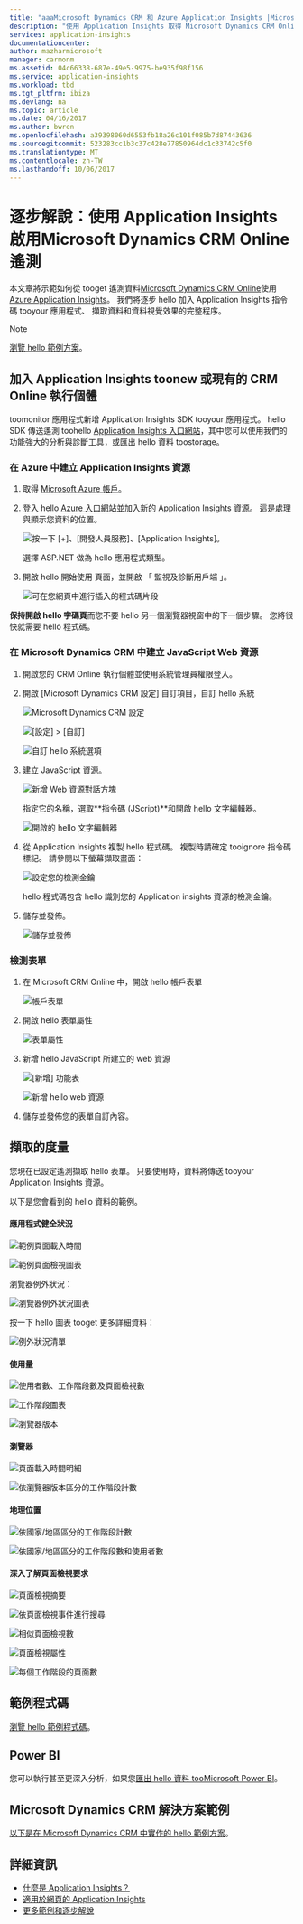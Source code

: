 ```yaml
---
title: "aaaMicrosoft Dynamics CRM 和 Azure Application Insights |Microsoft 文件"
description: "使用 Application Insights 取得 Microsoft Dynamics CRM Online 遙測。 設定、取得資料、視覺化與匯出的逐步解說。"
services: application-insights
documentationcenter: 
author: mazharmicrosoft
manager: carmonm
ms.assetid: 04c66338-687e-49e5-9975-be935f98f156
ms.service: application-insights
ms.workload: tbd
ms.tgt_pltfrm: ibiza
ms.devlang: na
ms.topic: article
ms.date: 04/16/2017
ms.author: bwren
ms.openlocfilehash: a39398060d6553fb18a26c101f085b7d87443636
ms.sourcegitcommit: 523283cc1b3c37c428e77850964dc1c33742c5f0
ms.translationtype: MT
ms.contentlocale: zh-TW
ms.lasthandoff: 10/06/2017
---
```

# <a name="walkthrough-enabling-telemetry-for-microsoft-dynamics-crm-online-using-application-insights"></a>逐步解說：使用 Application Insights 啟用Microsoft Dynamics CRM Online 遙測
本文章將示範如何從 tooget 遙測資料[Microsoft Dynamics CRM Online](https://www.dynamics.com/)使用[Azure Application Insights](https://azure.microsoft.com/services/application-insights/)。 我們將逐步 hello 加入 Application Insights 指令碼 tooyour 應用程式、 擷取資料和資料視覺效果的完整程序。

> [!NOTE]
> [瀏覽 hello 範例方案](https://dynamicsandappinsights.codeplex.com/)。
> 
> 

## <a name="add-application-insights-toonew-or-existing-crm-online-instance"></a>加入 Application Insights toonew 或現有的 CRM Online 執行個體
toomonitor 應用程式新增 Application Insights SDK tooyour 應用程式。 hello SDK 傳送遙測 toohello [Application Insights 入口網站](https://portal.azure.com)，其中您可以使用我們的功能強大的分析與診斷工具，或匯出 hello 資料 toostorage。

### <a name="create-an-application-insights-resource-in-azure"></a>在 Azure 中建立 Application Insights 資源
1. 取得 [Microsoft Azure 帳戶](http://azure.com/pricing)。 
2. 登入 hello [Azure 入口網站](https://portal.azure.com)並加入新的 Application Insights 資源。 這是處理與顯示您資料的位置。
   
    ![按一下 [+]、[開發人員服務]、[Application Insights]。](./media/app-insights-sample-mscrm/01.png)
   
    選擇 ASP.NET 做為 hello 應用程式類型。
3. 開啟 hello 開始使用 頁面，並開啟 「 監視及診斷用戶端 」。
   
    ![可在您網頁中進行插入的程式碼片段](./media/app-insights-sample-mscrm/03.png)

**保持開啟 hello 字碼頁**而您不要 hello 另一個瀏覽器視窗中的下一個步驟。 您將很快就需要 hello 程式碼。 

### <a name="create-a-javascript-web-resource-in-microsoft-dynamics-crm"></a>在 Microsoft Dynamics CRM 中建立 JavaScript Web 資源
1. 開啟您的 CRM Online 執行個體並使用系統管理員權限登入。
2. 開啟 [Microsoft Dynamics CRM 設定] 自訂項目，自訂 hello 系統
   
    ![Microsoft Dynamics CRM 設定](./media/app-insights-sample-mscrm/04.png)
   
    ![[設定] > [自訂]](./media/app-insights-sample-mscrm/05.png)

    ![自訂 hello 系統選項](./media/app-insights-sample-mscrm/06.png)

1. 建立 JavaScript 資源。
   
    ![新增 Web 資源對話方塊](./media/app-insights-sample-mscrm/07.png)
   
    指定它的名稱，選取**指令碼 (JScript)**和開啟 hello 文字編輯器。
   
    ![開啟的 hello 文字編輯器](./media/app-insights-sample-mscrm/08.png)
2. 從 Application Insights 複製 hello 程式碼。 複製時請確定 tooignore 指令碼標記。 請參閱以下螢幕擷取畫面：
   
    ![設定您的檢測金鑰](./media/app-insights-sample-mscrm/09.png)
   
    hello 程式碼包含 hello 識別您的 Application insights 資源的檢測金鑰。
3. 儲存並發佈。
   
    ![儲存並發佈](./media/app-insights-sample-mscrm/10.png)

### <a name="instrument-forms"></a>檢測表單
1. 在 Microsoft CRM Online 中，開啟 hello 帳戶表單
   
    ![帳戶表單](./media/app-insights-sample-mscrm/11.png)
2. 開啟 hello 表單屬性
   
    ![表單屬性](./media/app-insights-sample-mscrm/12.png)
3. 新增 hello JavaScript 所建立的 web 資源
   
    ![[新增] 功能表](./media/app-insights-sample-mscrm/13.png)
   
    ![新增 hello web 資源](./media/app-insights-sample-mscrm/14.png)
4. 儲存並發佈您的表單自訂內容。

## <a name="metrics-captured"></a>擷取的度量
您現在已設定遙測擷取 hello 表單。 只要使用時，資料將傳送 tooyour Application Insights 資源。

以下是您會看到的 hello 資料的範例。

#### <a name="application-health"></a>應用程式健全狀況
![範例頁面載入時間](./media/app-insights-sample-mscrm/15.png)

![範例頁面檢視圖表](./media/app-insights-sample-mscrm/16.png)

瀏覽器例外狀況：

![瀏覽器例外狀況圖表](./media/app-insights-sample-mscrm/17.png)

按一下 hello 圖表 tooget 更多詳細資料：

![例外狀況清單](./media/app-insights-sample-mscrm/18.png)

#### <a name="usage"></a>使用量
![使用者數、工作階段數及頁面檢視數](./media/app-insights-sample-mscrm/19.png)

![工作階段圖表](./media/app-insights-sample-mscrm/20.png)

![瀏覽器版本](./media/app-insights-sample-mscrm/21.png)

#### <a name="browsers"></a>瀏覽器
![頁面載入時間明細](./media/app-insights-sample-mscrm/22.png)

![依瀏覽器版本區分的工作階段計數](./media/app-insights-sample-mscrm/23.png)

#### <a name="geolocation"></a>地理位置
![依國家/地區區分的工作階段計數](./media/app-insights-sample-mscrm/24.png)

![依國家/地區區分的工作階段數和使用者數](./media/app-insights-sample-mscrm/25.png)

#### <a name="inside-page-view-request"></a>深入了解頁面檢視要求
![頁面檢視摘要](./media/app-insights-sample-mscrm/26.png)

![依頁面檢視事件進行搜尋](./media/app-insights-sample-mscrm/27.png)

![相似頁面檢視數](./media/app-insights-sample-mscrm/28.png)

![頁面檢視屬性](./media/app-insights-sample-mscrm/29.png)

![每個工作階段的頁面數](./media/app-insights-sample-mscrm/30.png)

## <a name="sample-code"></a>範例程式碼
[瀏覽 hello 範例程式碼](https://dynamicsandappinsights.codeplex.com/)。

## <a name="power-bi"></a>Power BI
您可以執行甚至更深入分析，如果您[匯出 hello 資料 tooMicrosoft Power BI](app-insights-export-power-bi.md)。

## <a name="sample-microsoft-dynamics-crm-solution"></a>Microsoft Dynamics CRM 解決方案範例
[以下是在 Microsoft Dynamics CRM 中實作的 hello 範例方案](https://dynamicsandappinsights.codeplex.com/)。

## <a name="learn-more"></a>詳細資訊
* [什麼是 Application Insights？](app-insights-overview.md)
* [適用於網頁的 Application Insights](app-insights-javascript.md)
* [更多範例和逐步解說](app-insights-code-samples.md)
